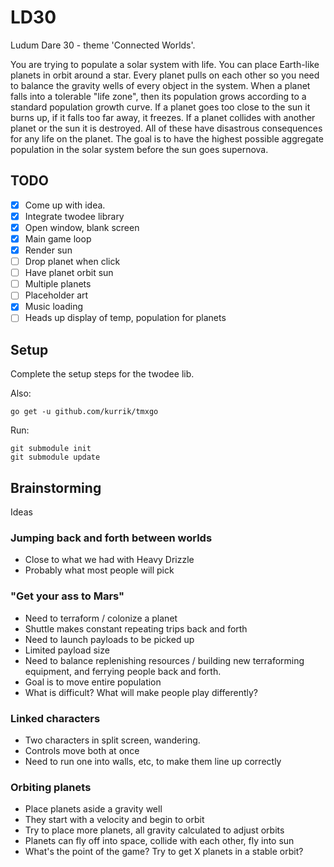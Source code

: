 LD30
====

Ludum Dare 30 - theme 'Connected Worlds'.

You are trying to populate a solar system with life.  You can place Earth-like planets in orbit around a star.  Every planet pulls on each other so you need to balance the gravity wells of every object in the system.  When a planet falls into a tolerable "life zone", then its population grows according to a standard population growth curve.  If a planet goes too close to the sun it burns up, if it falls too far away, it freezes.  If a planet collides with another planet or the sun it is destroyed.  All of these have disastrous consequences for any life on the planet.  The goal is to have the highest possible aggregate population in the solar system before the sun goes supernova.

## TODO

  * [x] Come up with idea.
  * [x] Integrate twodee library
  * [x] Open window, blank screen
  * [x] Main game loop
  * [x] Render sun
  * [ ] Drop planet when click
  * [ ] Have planet orbit sun
  * [ ] Multiple planets
  * [ ] Placeholder art
  * [x] Music loading
  * [ ] Heads up display of temp, population for planets
    
## Setup

Complete the setup steps for the twodee lib.

Also:

	go get -u github.com/kurrik/tmxgo

Run:

	git submodule init
	git submodule update
	
## Brainstorming
Ideas

### Jumping back and forth between worlds
 
  * Close to what we had with Heavy Drizzle
  * Probably what most people will pick
 
### "Get your ass to Mars"
 
  * Need to terraform / colonize a planet
  * Shuttle makes constant repeating trips back and forth
  * Need to launch payloads to be picked up
  * Limited payload size
  * Need to balance replenishing resources / building new terraforming equipment, and ferrying people back and forth.
  * Goal is to move entire population
  * What is difficult?  What will make people play differently?
   
### Linked characters

  * Two characters in split screen, wandering.
  * Controls move both at once
  * Need to run one into walls, etc, to make them line up correctly
  
### Orbiting planets

  * Place planets aside a gravity well
  * They start with a velocity and begin to orbit
  * Try to place more planets, all gravity calculated to adjust orbits
  * Planets can fly off into space, collide with each other, fly into sun
  * What's the point of the game?  Try to get X planets in a stable orbit?